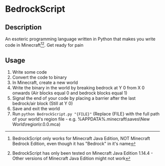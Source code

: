 # BedrockScript
## Description
An esoteric programming language written in Python that makes you write code in Minecraft[^1][^2]. Get ready for pain
## Usage
1. Write some code
2. Convert the code to binary
2. In Minecraft, create a new world
3. Write the binary in the world by breaking bedrock at Y 0 from X 0 onwards (Air blocks equal 0 and bedrock blocks equal 1)
4. Signal the end of your code by placing a barrier after the last bedrock/air block (Still at Y 0)
5. Save and exit the world
6. Run `python BedrockScript.py "{FILE}"` (Replace {FILE} with the full path of your world's region file - e.g. %APPDATA%\.minecraft\saves\New World\region\r.0.0.mca)

[^1]: BedrockScript only works for Minecraft Java Edition, NOT Minecraft Bedrock Edition, even though it has "Bedrock" in it's name
[^2]: BedrockScript has only been tested on Minecraft Java Edition 1.14.4 - Other versions of Minecraft Java Edition might not work

